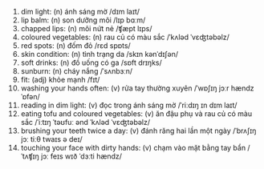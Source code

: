 1. dim light: (n) ánh sáng mờ /dɪm laɪt/
2. lip balm: (n) son dưỡng môi /lɪp bɑːm/
3. chapped lips: (n) môi nứt nẻ /ʧæpt lɪps/
4. coloured vegetables: (n) rau củ có màu sắc /ˈkʌləd ˈvɛʤtəbəlz/
5. red spots: (n) đốm đỏ /rɛd spɒts/
6. skin condition: (n) tình trạng da /skɪn kənˈdɪʃən/
7. soft drinks: (n) đồ uống có ga /sɒft drɪŋks/
8. sunburn: (n) cháy nắng /ˈsʌnbɜːn/
9. fit: (adj) khỏe mạnh /fɪt/
10. washing your hands often: (v) rửa tay thường xuyên /ˈwɒʃɪŋ jɔːr hændz ˈɒfən/
11. reading in dim light: (v) đọc trong ánh sáng mờ /ˈriːdɪŋ ɪn dɪm laɪt/
12. eating tofu and coloured vegetables: (v) ăn đậu phụ và rau củ có màu sắc /ˈiːtɪŋ ˈtəʊfuː ənd ˈkʌləd ˈvɛʤtəbəlz/
13. brushing your teeth twice a day: (v) đánh răng hai lần một ngày /ˈbrʌʃɪŋ jɔː tiːθ twaɪs ə deɪ/
14. touching your face with dirty hands: (v) chạm vào mặt bằng tay bẩn /ˈtʌʧɪŋ jɔː feɪs wɪð ˈdɜːti hændz/